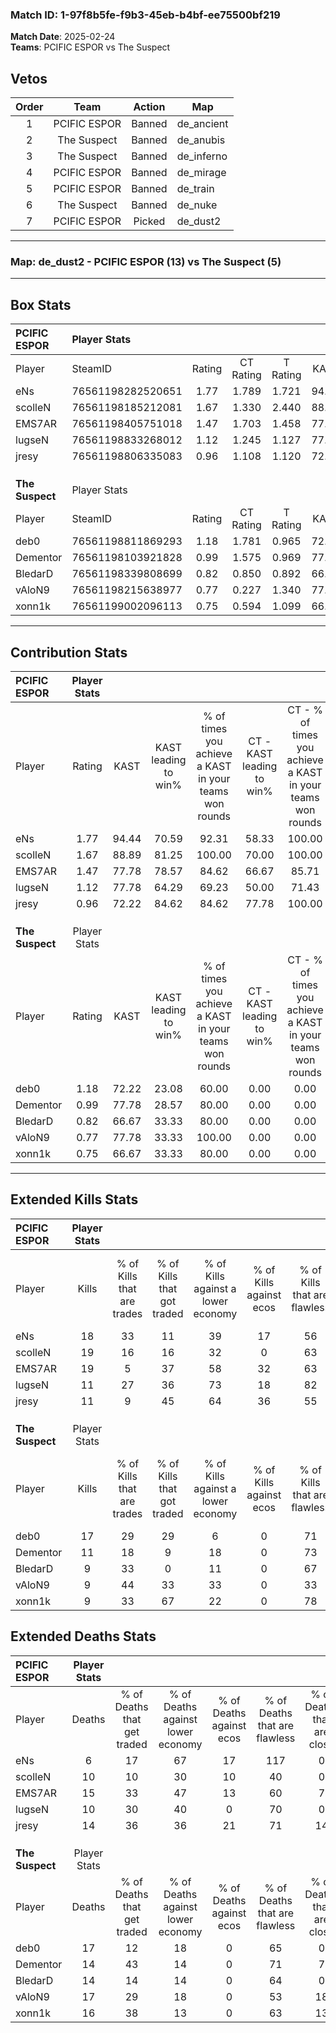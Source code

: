 ### Match ID: 1-97f8b5fe-f9b3-45eb-b4bf-ee75500bf219  
**Match Date**: 2025-02-24  
**Teams**: PCIFIC ESPOR vs The Suspect  

## Vetos  

| Order | Team | Action | Map |
| :---: | :--: | :----: | --- |
| 1 | PCIFIC ESPOR | Banned | de_ancient |
| 2 | The Suspect | Banned | de_anubis |
| 3 | The Suspect | Banned | de_inferno |
| 4 | PCIFIC ESPOR | Banned | de_mirage |
| 5 | PCIFIC ESPOR | Banned | de_train |
| 6 | The Suspect | Banned | de_nuke |
| 7 | PCIFIC ESPOR | Picked | de_dust2 |

---  

### **Map**: de_dust2 - PCIFIC ESPOR (13) vs The Suspect (5)  
---  

## Box Stats  

| **PCIFIC ESPOR** | Player Stats      |        |           |          |       |       |       |         |        |      |     |
| :- | :- | :-: | :-: | :-: | :-: | :-: | :-: | :-: | :-: | :-: | :-: |
| Player           | SteamID           | Rating | CT Rating | T Rating | KAST  |  ADR  | Kills | Assists | Deaths | K/D  | HS% |
| eNs              | 76561198282520651 |  1.77  |   1.789   |  1.721   | 94.44 | 94.2  |  18   |    5    |   6    | 3.00 | 55  |
| scolleN          | 76561198185212081 |  1.67  |   1.330   |  2.440   | 88.89 | 101.8 |  19   |    3    |   10   | 1.90 | 78  |
| EMS7AR           | 76561198405751018 |  1.47  |   1.703   |  1.458   | 77.78 | 105.4 |  19   |    7    |   15   | 1.27 | 73  |
| lugseN           | 76561198833268012 |  1.12  |   1.245   |  1.127   | 77.78 | 69.4  |  11   |    6    |   10   | 1.10 | 27  |
| jresy            | 76561198806335083 |  0.96  |   1.108   |  1.120   | 72.22 | 71.3  |  11   |    6    |   14   | 0.79 | 54  |
|                  |                   |        |           |          |       |       |       |         |        |      |     |
|                  |                   |        |           |          |       |       |       |         |        |      |     |
|                  |                   |        |           |          |       |       |       |         |        |      |     |
| **The Suspect**  | Player Stats      |        |           |          |       |       |       |         |        |      |     |
| Player           | SteamID           | Rating | CT Rating | T Rating | KAST  |  ADR  | Kills | Assists | Deaths | K/D  | HS% |
| deb0             | 76561198811869293 |  1.18  |   1.781   |  0.965   | 72.22 | 78.7  |  17   |    4    |   17   | 1.00 | 76  |
| Dementor         | 76561198103921828 |  0.99  |   1.575   |  0.969   | 77.78 | 73.1  |  11   |    3    |   14   | 0.79 | 54  |
| BledarD          | 76561198339808699 |  0.82  |   0.850   |  0.892   | 66.67 | 68.7  |   9   |    6    |   14   | 0.64 | 55  |
| vAloN9           | 76561198215638977 |  0.77  |   0.227   |  1.340   | 77.78 | 61.0  |   9   |    3    |   17   | 0.53 | 66  |
| xonn1k           | 76561199002096113 |  0.75  |   0.594   |  1.099   | 66.67 | 66.6  |   9   |    6    |   16   | 0.56 | 77  |
---  

## Contribution Stats  

| **PCIFIC ESPOR** | Player Stats |       |                      |                                                        |                           |                                                             |                          |                                                            |
| :- | :-: | :-: | :-: | :-: | :-: | :-: | :-: | :-: |
| Player           |    Rating    | KAST  | KAST leading to win% | % of times you achieve a KAST in your teams won rounds | CT - KAST leading to win% | CT - % of times you achieve a KAST in your teams won rounds | T - KAST leading to win% | T - % of times you achieve a KAST in your teams won rounds |
| eNs              |     1.77     | 94.44 |        70.59         |                         92.31                          |           58.33           |                           100.00                            |          100.00          |                           83.33                            |
| scolleN          |     1.67     | 88.89 |        81.25         |                         100.00                         |           70.00           |                           100.00                            |          100.00          |                           100.00                           |
| EMS7AR           |     1.47     | 77.78 |        78.57         |                         84.62                          |           66.67           |                            85.71                            |          100.00          |                           83.33                            |
| lugseN           |     1.12     | 77.78 |        64.29         |                         69.23                          |           50.00           |                            71.43                            |          100.00          |                           66.67                            |
| jresy            |     0.96     | 72.22 |        84.62         |                         84.62                          |           77.78           |                           100.00                            |          100.00          |                           66.67                            |
|                  |              |       |                      |                                                        |                           |                                                             |                          |                                                            |
|                  |              |       |                      |                                                        |                           |                                                             |                          |                                                            |
|                  |              |       |                      |                                                        |                           |                                                             |                          |                                                            |
| **The Suspect**  | Player Stats |       |                      |                                                        |                           |                                                             |                          |                                                            |
| Player           |    Rating    | KAST  | KAST leading to win% | % of times you achieve a KAST in your teams won rounds | CT - KAST leading to win% | CT - % of times you achieve a KAST in your teams won rounds | T - KAST leading to win% | T - % of times you achieve a KAST in your teams won rounds |
| deb0             |     1.18     | 72.22 |        23.08         |                         60.00                          |           0.00            |                            0.00                             |          37.50           |                           60.00                            |
| Dementor         |     0.99     | 77.78 |        28.57         |                         80.00                          |           0.00            |                            0.00                             |          50.00           |                           80.00                            |
| BledarD          |     0.82     | 66.67 |        33.33         |                         80.00                          |           0.00            |                            0.00                             |          50.00           |                           80.00                            |
| vAloN9           |     0.77     | 77.78 |        33.33         |                         100.00                         |           0.00            |                            0.00                             |          41.67           |                           100.00                           |
| xonn1k           |     0.75     | 66.67 |        33.33         |                         80.00                          |           0.00            |                            0.00                             |          44.44           |                           80.00                            |
---  

## Extended Kills Stats  

| **PCIFIC ESPOR** | Player Stats |                            |                            |                                    |                         |                              |                                 |                                       |                    |           |
| :- | :-: | :-: | :-: | :-: | :-: | :-: | :-: | :-: | :-: | :-: |
| Player           |    Kills     | % of Kills that are trades | % of Kills that got traded | % of Kills against a lower economy | % of Kills against ecos | % of Kills that are flawless | % of Kills that are close duels | % of Kills that are assisted by flash | Pistol Round Kills | AWP Kills |
| eNs              |      18      |             33             |             11             |                 39                 |           17            |              56              |                6                |                   0                   |         1          |     3     |
| scolleN          |      19      |             16             |             16             |                 32                 |            0            |              63              |                5                |                  11                   |         0          |     1     |
| EMS7AR           |      19      |             5              |             37             |                 58                 |           32            |              63              |               16                |                  11                   |         0          |     1     |
| lugseN           |      11      |             27             |             36             |                 73                 |           18            |              82              |                0                |                   0                   |         7          |     0     |
| jresy            |      11      |             9              |             45             |                 64                 |           36            |              55              |                9                |                  18                   |         0          |     2     |
|                  |              |                            |                            |                                    |                         |                              |                                 |                                       |                    |           |
|                  |              |                            |                            |                                    |                         |                              |                                 |                                       |                    |           |
|                  |              |                            |                            |                                    |                         |                              |                                 |                                       |                    |           |
| **The Suspect**  | Player Stats |                            |                            |                                    |                         |                              |                                 |                                       |                    |           |
| Player           |    Kills     | % of Kills that are trades | % of Kills that got traded | % of Kills against a lower economy | % of Kills against ecos | % of Kills that are flawless | % of Kills that are close duels | % of Kills that are assisted by flash | Pistol Round Kills | AWP Kills |
| deb0             |      17      |             29             |             29             |                 6                  |            0            |              71              |                6                |                   0                   |         0          |     3     |
| Dementor         |      11      |             18             |             9              |                 18                 |            0            |              73              |                0                |                   0                   |         0          |     2     |
| BledarD          |      9       |             33             |             0              |                 11                 |            0            |              67              |                0                |                   0                   |         0          |     1     |
| vAloN9           |      9       |             44             |             33             |                 33                 |            0            |              33              |               22                |                   0                   |         0          |     0     |
| xonn1k           |      9       |             33             |             67             |                 22                 |            0            |              78              |                0                |                  22                   |         0          |     0     |
## Extended Deaths Stats  

| **PCIFIC ESPOR** | Player Stats |                             |                                   |                          |                               |                            |                           |               |
| :- | :-: | :-: | :-: | :-: | :-: | :-: | :-: | :-: |
| Player           |    Deaths    | % of Deaths that get traded | % of Deaths against lower economy | % of Deaths against ecos | % of Deaths that are flawless | % of Deaths that are close | % of Deaths while blinded | Deaths to AWP |
| eNs              |      6       |             17              |                67                 |            17            |              117              |             0              |            17             |       0       |
| scolleN          |      10      |             10              |                30                 |            10            |              40               |             0              |             0             |       0       |
| EMS7AR           |      15      |             33              |                47                 |            13            |              60               |             7              |             7             |       0       |
| lugseN           |      10      |             30              |                40                 |            0             |              70               |             0              |             0             |       0       |
| jresy            |      14      |             36              |                36                 |            21            |              71               |             14             |             0             |       0       |
|                  |              |                             |                                   |                          |                               |                            |                           |               |
|                  |              |                             |                                   |                          |                               |                            |                           |               |
|                  |              |                             |                                   |                          |                               |                            |                           |               |
| **The Suspect**  | Player Stats |                             |                                   |                          |                               |                            |                           |               |
| Player           |    Deaths    | % of Deaths that get traded | % of Deaths against lower economy | % of Deaths against ecos | % of Deaths that are flawless | % of Deaths that are close | % of Deaths while blinded | Deaths to AWP |
| deb0             |      17      |             12              |                18                 |            0             |              65               |             0              |             6             |       1       |
| Dementor         |      14      |             43              |                14                 |            0             |              71               |             7              |             7             |       1       |
| BledarD          |      14      |             14              |                14                 |            0             |              64               |             0              |             7             |       2       |
| vAloN9           |      17      |             29              |                18                 |            0             |              53               |             18             |             6             |       2       |
| xonn1k           |      16      |             38              |                13                 |            0             |              63               |             13             |            13             |       2       |
